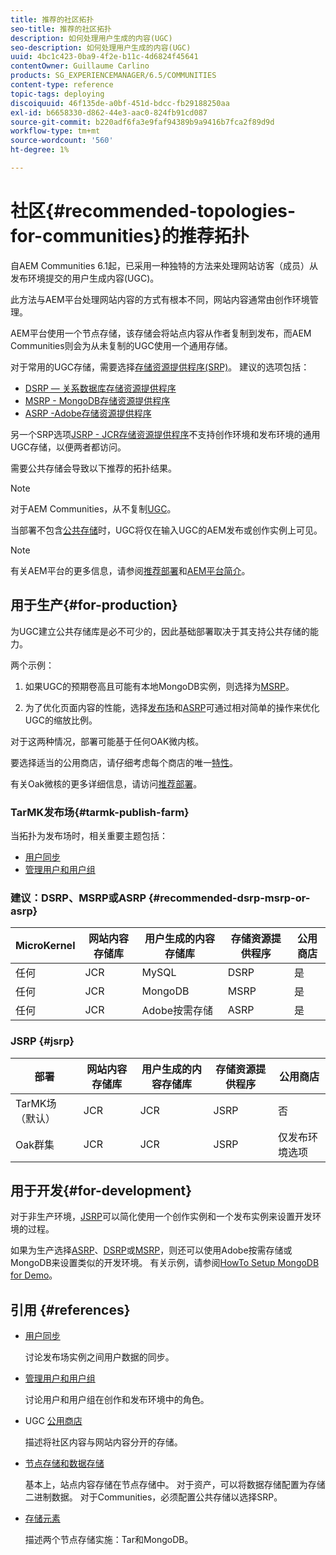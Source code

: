 ```yaml
---
title: 推荐的社区拓扑
seo-title: 推荐的社区拓扑
description: 如何处理用户生成的内容(UGC)
seo-description: 如何处理用户生成的内容(UGC)
uuid: 4bc1c423-0ba9-4f2e-b11c-4d6824f45641
contentOwner: Guillaume Carlino
products: SG_EXPERIENCEMANAGER/6.5/COMMUNITIES
content-type: reference
topic-tags: deploying
discoiquuid: 46f135de-a0bf-451d-bdcc-fb29188250aa
exl-id: b6658330-d862-44e3-aac0-824fb91cd087
source-git-commit: b220adf6fa3e9faf94389b9a9416b7fca2f89d9d
workflow-type: tm+mt
source-wordcount: '560'
ht-degree: 1%

---
```


# 社区{#recommended-topologies-for-communities}的推荐拓扑

自AEM Communities 6.1起，已采用一种独特的方法来处理网站访客（成员）从发布环境提交的用户生成内容(UGC)。

此方法与AEM平台处理网站内容的方式有根本不同，网站内容通常由创作环境管理。

AEM平台使用一个节点存储，该存储会将站点内容从作者复制到发布，而AEM Communities则会为从未复制的UGC使用一个通用存储。

对于常用的UGC存储，需要选择[存储资源提供程序(SRP)](working-with-srp.md)。 建议的选项包括：

* [DSRP — 关系数据库存储资源提供程序](dsrp.md)
* [MSRP - MongoDB存储资源提供程序](msrp.md)
* [ASRP -Adobe存储资源提供程序](asrp.md)

另一个SRP选项[JSRP - JCR存储资源提供程序](jsrp.md)不支持创作环境和发布环境的通用UGC存储，以便两者都访问。

需要公共存储会导致以下推荐的拓扑结果。

>[!NOTE]
>
>对于AEM Communities，从不复制[UGC](working-with-srp.md#ugc-never-replicated)。
>
>当部署不包含[公共存储](working-with-srp.md)时，UGC将仅在输入UGC的AEM发布或创作实例上可见。


>[!NOTE]
>
>有关AEM平台的更多信息，请参阅[推荐部署](../../help/sites-deploying/recommended-deploys.md)和[AEM平台简介](../../help/sites-deploying/data-store-config.md)。

## 用于生产{#for-production}

为UGC建立公共存储库是必不可少的，因此基础部署取决于其支持公共存储的能力。

两个示例：

1. 如果UGC的预期卷高且可能有本地MongoDB实例，则选择为[MSRP](msrp.md)。

1. 为了优化页面内容的性能，选择[发布场](../../help/sites-deploying/recommended-deploys.md#tarmk-farm)和[ASRP](asrp.md)可通过相对简单的操作来优化UGC的缩放比例。

对于这两种情况，部署可能基于任何OAK微内核。

要选择适当的公用商店，请仔细考虑每个商店的唯一[特性](working-with-srp.md#characteristics-of-srp-options)。

有关Oak微核的更多详细信息，请访问[推荐部署](../../help/sites-deploying/recommended-deploys.md)。

### TarMK发布场{#tarmk-publish-farm}

当拓扑为发布场时，相关重要主题包括：

* [用户同步](sync.md)
* [管理用户和用户组](users.md)

### 建议：DSRP、MSRP或ASRP {#recommended-dsrp-msrp-or-asrp}

| MicroKernel | 网站内容存储库 | 用户生成的内容存储库 | 存储资源提供程序 | 公用商店 |
|-------------|------------------------|----------------------------------|---------------------------|---------------|
| 任何 | JCR | MySQL | DSRP | 是 |
| 任何 | JCR | MongoDB | MSRP | 是 |
| 任何 | JCR | Adobe按需存储 | ASRP | 是 |

### JSRP {#jsrp}


| 部署 | 网站内容存储库 | 用户生成的内容存储库 | 存储资源提供程序 | 公用商店 |
|----------------------|------------------------|----------------------------------|---------------------------|---------------------------------|
| TarMK场（默认） | JCR | JCR | JSRP | 否 |
| Oak群集 | JCR | JCR | JSRP | 仅发布环境选项 |

## 用于开发{#for-development}

对于非生产环境，[JSRP](jsrp.md)可以简化使用一个创作实例和一个发布实例来设置开发环境的过程。

如果为生产选择[ASRP](asrp.md)、[DSRP](dsrp.md)或[MSRP](msrp.md)，则还可以使用Adobe按需存储或MongoDB来设置类似的开发环境。 有关示例，请参阅[HowTo Setup MongoDB for Demo](demo-mongo.md)。

## 引用 {#references}

* [用户同步](sync.md)

   讨论发布场实例之间用户数据的同步。

* [管理用户和用户组](users.md)

   讨论用户和用户组在创作和发布环境中的角色。

* UGC [公用商店](working-with-srp.md)

   描述将社区内容与网站内容分开的存储。

* [节点存储和数据存储](../../help/sites-deploying/data-store-config.md)

   基本上，站点内容存储在节点存储中。 对于资产，可以将数据存储配置为存储二进制数据。 对于Communities，必须配置公共存储以选择SRP。

* [存储元素](../../help/sites-deploying/storage-elements-in-aem-6.md)

   描述两个节点存储实施：Tar和MongoDB。
